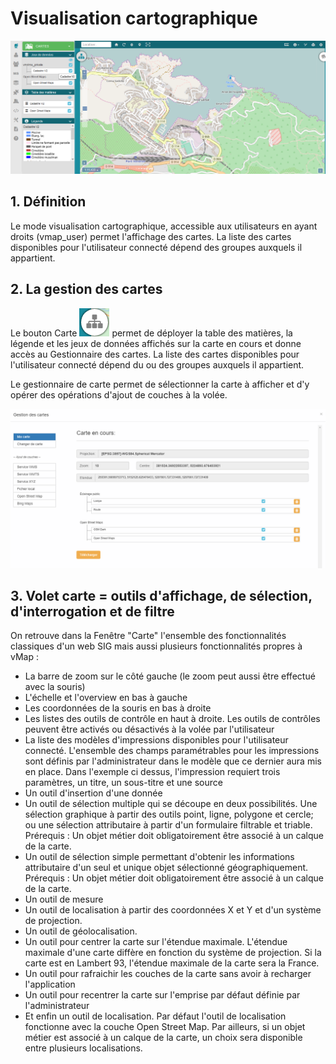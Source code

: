 # Visualisation cartographique

![](../images/mode_visualisation.png)

## 1. Définition

Le mode visualisation cartographique, accessible aux utilisateurs en
ayant droits (vmap_user) permet l'affichage des cartes. La liste des
cartes disponibles pour l'utilisateur connecté dépend des groupes
auxquels il appartient.

## 2. La gestion des cartes

Le bouton Carte ![](../images/bouton_carte.png) permet de déployer la table des matières, la légende et les jeux de données affichés sur la carte en cours et donne accès au Gestionnaire des cartes. La liste des cartes disponibles pour l'utilisateur connecté dépend du ou des groupes auxquels il appartient.

Le gestionnaire de carte permet de sélectionner la carte à afficher et d'y opérer des opérations d'ajout de couches à la volée.


![](../images/gestionnaire_carte.png)



## 3. Volet carte = outils d'affichage, de sélection, d'interrogation et de filtre

On retrouve dans la Fenêtre "Carte" l'ensemble des fonctionnalités
classiques d'un web SIG mais aussi plusieurs fonctionnalités propres à
vMap :

-   La barre de zoom sur le côté gauche (le zoom peut aussi être
    effectué avec la souris)
-   L'échelle et l'overview en bas à gauche
-   Les coordonnées de la souris en bas à droite
-   Les listes des outils de contrôle en haut à droite. Les outils de
    contrôles peuvent être activés ou désactivés à la volée par
    l'utilisateur
-   La liste des modèles d'impressions disponibles pour
    l'utilisateur connecté. L'ensemble des champs paramétrables pour les
    impressions sont définis par l'administrateur dans le modèle que ce
    dernier aura mis en place. Dans l'exemple ci dessus, l'impression
    requiert trois paramètres, un titre, un sous-titre et une source
-   Un outil d'insertion d'une donnée
-   Un outil de sélection multiple qui se découpe en deux possibilités.
    Une sélection graphique à partir des outils point, ligne, polygone
    et cercle; ou une sélection attributaire à partir d'un formulaire
    filtrable et triable. Prérequis : Un objet métier doit
    obligatoirement être associé à un calque de la carte.
-   Un outil de sélection simple permettant d'obtenir les informations
    attributaire d'un seul et unique objet sélectionné géographiquement.
    Prérequis : Un objet métier doit obligatoirement être associé à un
    calque de la carte.
-   Un outil de mesure
-   Un outil de localisation à partir des coordonnées X et Y et d'un
    système de projection.
-   Un outil de géolocalisation.
-   Un outil pour centrer la carte sur l'étendue maximale. L'étendue
    maximale d'une carte diffère en fonction du système de projection.
    Si la carte est en Lambert 93, l'étendue maximale de la carte sera
    la France.
-   Un outil pour rafraichir les couches de la carte sans avoir à
    recharger l'application
-   Un outil pour recentrer la carte sur l'emprise par défaut définie
    par l'administrateur
-   Et enfin un outil de localisation. Par défaut l'outil de
    localisation fonctionne avec la couche Open Street Map. Par
    ailleurs, si un objet métier est associé à un calque de la carte, un
    choix sera disponible entre plusieurs localisations.

